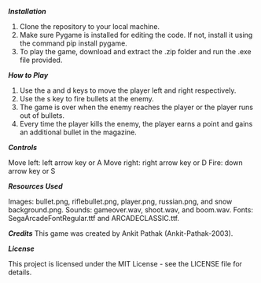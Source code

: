_**Installation**_

1. Clone the repository to your local machine.
2. Make sure Pygame is installed for editing the code. If not, install it using the command pip install pygame.
3. To play the game, download and extract the .zip folder and run the .exe file provided.


_**How to Play**_

1. Use the a and d keys to move the player left and right respectively.
2. Use the s key to fire bullets at the enemy.
3. The game is over when the enemy reaches the player or the player runs out of bullets.
4. Every time the player kills the enemy, the player earns a point and gains an additional bullet in the magazine.


_**Controls**_

Move left: left arrow key or A
Move right: right arrow key or D
Fire: down arrow key or S


_**Resources Used**_

Images: bullet.png, riflebullet.png, player.png, russian.png, and snow background.png.
Sounds: gameover.wav, shoot.wav, and boom.wav.
Fonts: SegaArcadeFontRegular.ttf and ARCADECLASSIC.ttf.


_**Credits**_
This game was created by Ankit Pathak (Ankit-Pathak-2003).


_**License**_

This project is licensed under the MIT License - see the LICENSE file for details.
